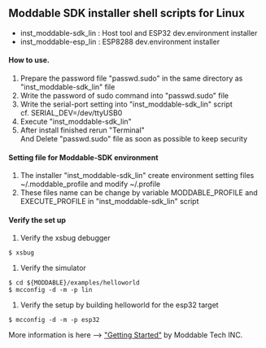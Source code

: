 ## Moddable SDK installer shell scripts for Linux

* inst_moddable-sdk_lin : Host tool and ESP32 dev.environment installer
* inst_moddable-esp_lin : ESP8288 dev.environment installer

#### How to use.
1. Prepare the password file "passwd.sudo" in the same directory as "inst_moddable-sdk_lin" file
1. Write the password of sudo command into "passwd.sudo" file
1. Write the serial-port setting into "inst_moddable-sdk_lin" script<br />
 cf. SERIAL_DEV=/dev/ttyUSB0
1. Execute "inst_moddable-sdk_lin"<br />
1. After install finished rerun "Terminal"<br />
And Delete "passwd.sudo" file as soon as possible to keep security

#### Setting file for Moddable-SDK environment
1. The installer "inst_moddable-sdk_lin" create environment setting files ~/.moddable_profile  and modify ~/.profile
1. These files name can be change by variable MODDABLE_PROFILE and EXECUTE_PROFILE in "inst_moddable-sdk_lin" script

#### Verify the set up
1. Verify the xsbug debugger
  ```
$ xsbug
  ```
1. Verify the simulator
 ```
$ cd ${MODDABLE}/examples/helloworld
$ mcconfig -d -m -p lin
 ```
1. Verify the setup by building helloworld for the esp32 target
 ```
 $ mcconfig -d -m -p esp32
 ```

More information is here --> ["Getting Started"](https://github.com/Moddable-OpenSource/moddable/blob/public/documentation/Moddable%20SDK%20-%20Getting%20Started.md) by Moddable Tech INC.
